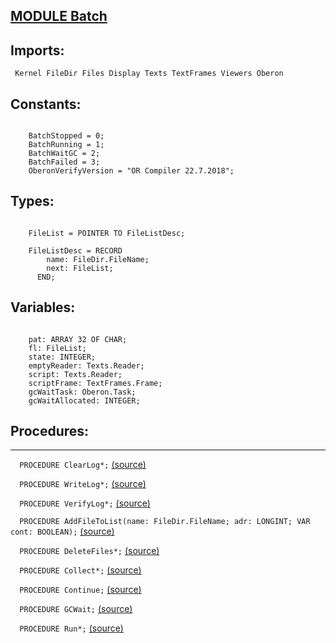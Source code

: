 
## [MODULE Batch](https://github.com/io-core/System/blob/main/Batch.Mod)

  ## Imports:
` Kernel FileDir Files Display Texts TextFrames Viewers Oberon`

## Constants:
```

    BatchStopped = 0;
    BatchRunning = 1;
    BatchWaitGC = 2;
    BatchFailed = 3;
    OberonVerifyVersion = "OR Compiler 22.7.2018";

```
## Types:
```

    FileList = POINTER TO FileListDesc;

    FileListDesc = RECORD
        name: FileDir.FileName;
        next: FileList;
      END;

```
## Variables:
```

    pat: ARRAY 32 OF CHAR;
    fl: FileList;
    state: INTEGER;
    emptyReader: Texts.Reader;
    script: Texts.Reader;
    scriptFrame: TextFrames.Frame;
    gcWaitTask: Oberon.Task;
    gcWaitAllocated: INTEGER;

```
## Procedures:
---

`  PROCEDURE ClearLog*;` [(source)](https://github.com/io-orig/System/blob/main/Batch.Mod#L37)


`  PROCEDURE WriteLog*;` [(source)](https://github.com/io-orig/System/blob/main/Batch.Mod#L45)


`  PROCEDURE VerifyLog*;` [(source)](https://github.com/io-orig/System/blob/main/Batch.Mod#L78)


`  PROCEDURE AddFileToList(name: FileDir.FileName; adr: LONGINT; VAR cont: BOOLEAN);` [(source)](https://github.com/io-orig/System/blob/main/Batch.Mod#L127)


`  PROCEDURE DeleteFiles*;` [(source)](https://github.com/io-orig/System/blob/main/Batch.Mod#L154)


`  PROCEDURE Collect*;` [(source)](https://github.com/io-orig/System/blob/main/Batch.Mod#L178)


`  PROCEDURE Continue;` [(source)](https://github.com/io-orig/System/blob/main/Batch.Mod#L184)


`  PROCEDURE GCWait;` [(source)](https://github.com/io-orig/System/blob/main/Batch.Mod#L218)


`  PROCEDURE Run*;` [(source)](https://github.com/io-orig/System/blob/main/Batch.Mod#L234)

